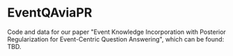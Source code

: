 # EventQAviaPR

Code and data for our paper "Event Knowledge Incorporation with Posterior Regularization for Event-Centric Question Answering", which can be found: TBD.
